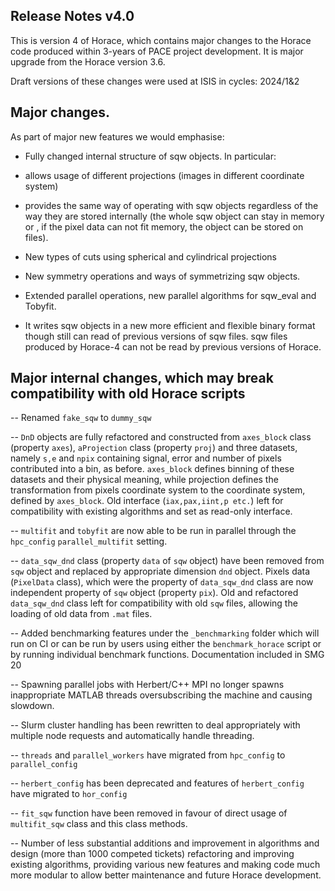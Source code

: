 ## Release Notes v4.0

This is version 4 of Horace, which contains major changes to the Horace code
produced within 3-years of PACE project development.
It is major upgrade from the Horace version 3.6.

Draft versions of these changes were used at ISIS in cycles: 2024/1&2

## Major changes.

As part of major new features we would emphasise:

  - Fully changed internal structure of sqw objects. In particular:

  - allows usage of different projections (images in different coordinate system)

  - provides the same way of operating with sqw objects regardless of the way they are stored internally (the whole sqw object can stay in memory or , if the pixel data can not fit memory, the object can be stored on files).

  - New types of cuts using spherical and cylindrical projections

  - New symmetry operations and ways of symmetrizing sqw objects.

  - Extended parallel operations, new parallel algorithms for sqw_eval and Tobyfit.

  - It writes sqw objects in a new more efficient and flexible binary format though still can read of previous versions of sqw files. sqw files produced by Horace-4 can not be read by previous versions of Horace.


## Major internal changes, which may break compatibility with old Horace scripts
 -- Renamed `fake_sqw` to `dummy_sqw`
 
 -- `DnD` objects are fully refactored and constructed from `axes_block` class (property `axes`),
    `aProjection` class (property   `proj`) and three datasets, namely `s,e` and `npix`
    containing signal, error and number of pixels contributed into a bin, as before.
    `axes_block` defines binning of these datasets and their physical meaning,
    while projection defines the transformation from pixels coordinate system to the
    coordinate system, defined by `axes_block`. Old interface (`iax,pax,iint,p etc.`)
    left for compatibility with existing algorithms and set as read-only interface.
 
 -- `multifit` and `tobyfit` are now able to be run in parallel through the 
    `hpc_config` `parallel_multifit` setting.
 
 -- `data_sqw_dnd` class (property `data` of `sqw` object) have been removed from
    `sqw` object and replaced by appropriate dimension `dnd` object. Pixels data 
    (`PixelData` class), which were the property of `data_sqw_dnd` class are now independent
    property of `sqw` object (property `pix`). Old and refactored `data_sqw_dnd` class left
    for compatibility with old `sqw` files, allowing the loading of old data from `.mat` files.
 
 -- Added benchmarking features under the `_benchmarking` folder which will run on CI
    or can be run by users using either the `benchmark_horace` script or by running
    individual benchmark functions. Documentation included in SMG 20
 
 -- Spawning parallel jobs with Herbert/C++ MPI no longer spawns inappropriate MATLAB
    threads oversubscribing the machine and causing slowdown.
 
 -- Slurm cluster handling has been rewritten to deal appropriately with multiple
    node requests and automatically handle threading.
 
 -- `threads` and `parallel_workers` have migrated from `hpc_config` to `parallel_config`
 
 -- `herbert_config` has been deprecated and features of `herbert_config`
    have migrated to `hor_config`
    
 -- `fit_sqw` function have been removed in favour of direct usage of `multifit_sqw` class
    and this class methods.
 
 -- Number of less substantial additions and improvement in algorithms and design 
    (more than 1000 competed tickets) refactoring and improving existing algorithms,
    providing various new features and making code much more modular to allow better
    maintenance and future Horace development.